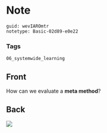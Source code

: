# Note
```
guid: wevIAROmtr
notetype: Basic-02d89-e0e22
```

### Tags
```
06_systemwide_learning
```

## Front
How can we evaluate a <b>meta method</b>?

## Back
<img src="paste-2c194bec7121666e2beee4d0cc14f4862f9d1afc.jpg">
